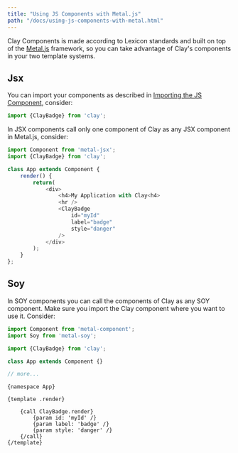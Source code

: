 ```yaml
---
title: "Using JS Components with Metal.js"
path: "/docs/using-js-components-with-metal.html"
---
```


<article id="using-js-components-with-metal">

Clay Components is made according to Lexicon standards and built on top of the [Metal.js](https://metaljs.com/) framework, so you can take advantage of Clay's components in your two template systems.

## Jsx

You can import your components as described in [Importing the JS Component](/docs/getting_started/importing-the-js-component.html), consider:


```javascript
import {ClayBadge} from 'clay';
```

In JSX components call only one component of Clay as any JSX component in Metal.js, consider:

```javascript
import Component from 'metal-jsx';
import {ClayBadge} from 'clay';

class App extends Component {
    render() {
        return(
            <div>
                <h4>My Application with Clay<h4>
                <hr />
                <ClayBadge
                    id="myId"
                    label="badge"
                    style="danger"
                />
            </div>
        );
    }
};
```

## Soy

In SOY components you can call the components of Clay as any SOY component. Make sure you import the Clay component where you want to use it. Consider:

```javascript
import Component from 'metal-component';
import Soy from 'metal-soy';

import {ClayBadge} from 'clay';

class App extends Component {}

// more...
```
```soy
{namespace App}

{template .render}

    {call ClayBadge.render}
        {param id: 'myId' /}
        {param label: 'badge' /}
        {param style: 'danger' /}
    {/call}
{/template}
```

</article>